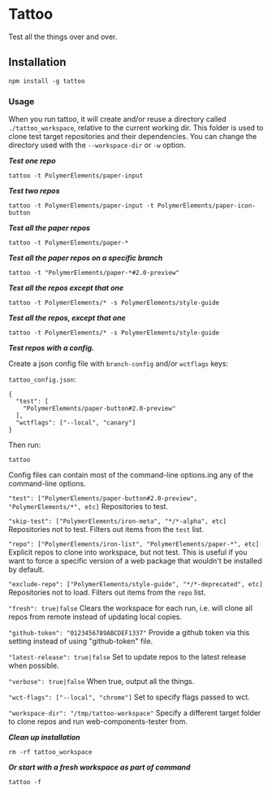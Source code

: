 # Tattoo
Test all the things over and over.

## Installation

```
npm install -g tattoo
```

### Usage

When you run tattoo, it will create and/or reuse a directory called
`./tattoo_workspace`, relative to the current working dir.  This folder is
used to clone test target repositories and their dependencies.  You can change
the directory used with the `--workspace-dir` or `-w` option.

***Test one repo***
```
tattoo -t PolymerElements/paper-input
```

***Test two repos***

```
tattoo -t PolymerElements/paper-input -t PolymerElements/paper-icon-button
```

***Test all the paper repos***

```
tattoo -t PolymerElements/paper-*
```

***Test all the paper repos on a specific branch***

```
tattoo -t "PolymerElements/paper-*#2.0-preview"
```

***Test all the repos except that one***

```
tattoo -t PolymerElements/* -s PolymerElements/style-guide
```

***Test all the repos, except that one***

```
tattoo -t PolymerElements/* -s PolymerElements/style-guide
```

***Test repos with a config.***

Create a json config file with `branch-config` and/or `wctflags` keys:

`tattoo_config.json`:
```
{
  "test": [
    "PolymerElements/paper-button#2.0-preview"
  ],
  "wctflags": ["--local", "canary"]
}
```

Then run:

```
tattoo
```

Config files can contain most of the command-line options.ing any of the
command-line options.

`"test": ["PolymerElements/paper-button#2.0-preview", "PolymerElements/*", etc]`
Repositories to test.

`"skip-test": ["PolymerElements/iron-meta", "*/*-alpha", etc]`
Repositories not to test.  Filters out items from the `test` list.

`"repo": ["PolymerElements/iron-list", "PolymerElements/paper-*", etc]`
Explicit repos to clone into workspace, but not test.  This is useful if you
want to force a specific version of a web package that wouldn't be installed
by default.

`"exclude-repo": ["PolymerElements/style-guide", "*/*-deprecated", etc]`
Repositories not to load.  Filters out items from the `repo` list.

`"fresh": true|false`
Clears the workspace for each run, i.e. will clone all repos from remote
instead of updating local copies.

`"github-token": "0123456789ABCDEF1337"`
Provide a github token via this setting instead of using "github-token" file.

`"latest-release": true|false`
Set to update repos to the latest release when possible.

`"verbose": true|false`
When true, output all the things.

`"wct-flags": ["--local", "chrome"]`
Set to specify flags passed to wct.

`"workspace-dir": "/tmp/tattoo-workspace"`
Specify a different target folder to clone repos and run web-components-tester
from.

***Clean up installation***
```
rm -rf tattoo_workspace
```

***Or start with a fresh workspace as part of command***
```
tattoo -f
```
